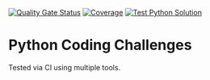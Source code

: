 [![Quality Gate Status](https://sonarcloud.io/api/project_badges/measure?project=cardasac_leetcode-python&metric=alert_status)](https://sonarcloud.io/summary/new_code?id=cardasac_leetcode-python)
[![Coverage](https://sonarcloud.io/api/project_badges/measure?project=cardasac_leetcode-python&metric=coverage)](https://sonarcloud.io/summary/new_code?id=cardasac_leetcode-python)
[![Test Python Solution](https://github.com/cardasac/leetcode-python/actions/workflows/ci.yml/badge.svg)](https://github.com/cardasac/leetcode-python/actions/workflows/ci.yml)

# Python Coding Challenges

Tested via CI using multiple tools.
